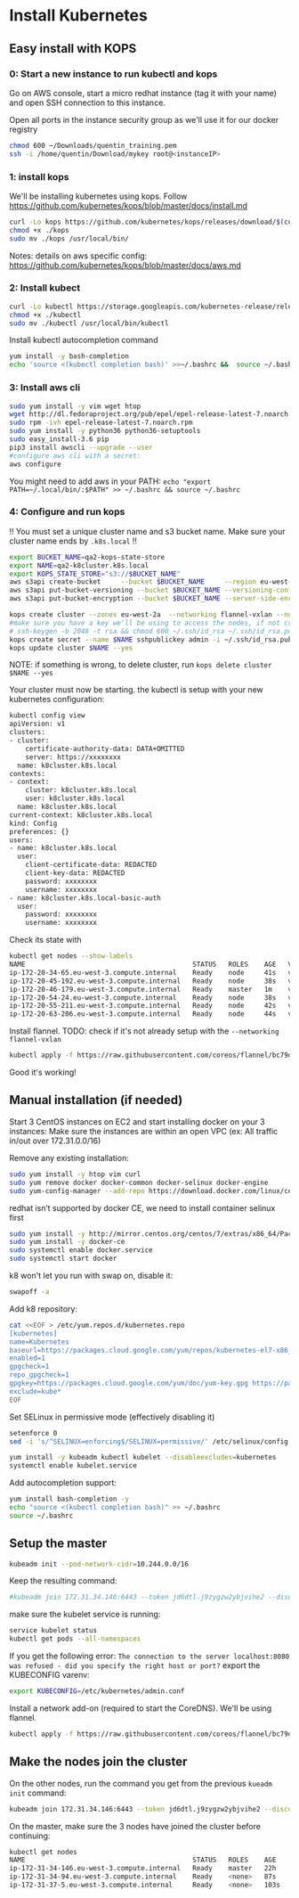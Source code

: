 # Install Kubernetes

## Easy install with KOPS

### 0: Start a new instance to run kubectl and kops

Go on AWS console, start a micro redhat instance (tag it with your name) and open SSH connection to this instance.

Open all ports in the instance security group as we'll use it for our docker registry

```bash
chmod 600 ~/Downloads/quentin_training.pem
ssh -i /home/quentin/Download/mykey root@<instanceIP>
``` 

### 1: install kops
We'll be installing kubernetes using kops. Follow https://github.com/kubernetes/kops/blob/master/docs/install.md

```bash
curl -Lo kops https://github.com/kubernetes/kops/releases/download/$(curl -s https://api.github.com/repos/kubernetes/kops/releases/latest | grep tag_name | cut -d '"' -f 4)/kops-linux-amd64
chmod +x ./kops
sudo mv ./kops /usr/local/bin/
```
Notes: details on aws specific config: https://github.com/kubernetes/kops/blob/master/docs/aws.md

### 2: Install kubect

```bash
curl -Lo kubectl https://storage.googleapis.com/kubernetes-release/release/$(curl -s https://storage.googleapis.com/kubernetes-release/release/stable.txt)/bin/linux/amd64/kubectl
chmod +x ./kubectl
sudo mv ./kubectl /usr/local/bin/kubectl
```
Install kubectl autocompletion command 
```bash
yum install -y bash-completion
echo 'source <(kubectl completion bash)' >>~/.bashrc &&  source ~/.bashrc
```
### 3: Install aws cli


```bash
sudo yum install -y vim wget htop
wget http://dl.fedoraproject.org/pub/epel/epel-release-latest-7.noarch.rpm
sudo rpm -ivh epel-release-latest-7.noarch.rpm
sudo yum install -y python36 python36-setuptools
sudo easy_install-3.6 pip
pip3 install awscli --upgrade --user
#configure aws cli with a secret:
aws configure
```
You might need to add aws in your PATH: `echo "export PATH=~/.local/bin/:$PATH" >> ~/.bashrc && source ~/.bashrc`

### 4: Configure and run kops

!! You must set a unique cluster name and s3 bucket name. Make sure your cluster name ends by `.k8s.local` !!

```bash
export BUCKET_NAME=qa2-kops-state-store
export NAME=qa2-k8cluster.k8s.local
export KOPS_STATE_STORE="s3://$BUCKET_NAME"
aws s3api create-bucket     --bucket $BUCKET_NAME     --region eu-west-2  --create-bucket-configuration LocationConstraint=eu-west-2
aws s3api put-bucket-versioning --bucket $BUCKET_NAME --versioning-configuration Status=Enabled
aws s3api put-bucket-encryption --bucket $BUCKET_NAME --server-side-encryption-configuration '{"Rules":[{"ApplyServerSideEncryptionByDefault":{"SSEAlgorithm":"AES256"}}]}'

kops create cluster --zones eu-west-2a  --networking flannel-vxlan --node-count 3 --node-size t2.medium --master-size t2.small ${NAME}
#make sure you have a key we'll be using to access the nodes, if not create it with:
# ssh-keygen -b 2048 -t rsa && chmod 600 ~/.ssh/id_rsa ~/.ssh/id_rsa.pub
kops create secret --name $NAME sshpublickey admin -i ~/.ssh/id_rsa.pub
kops update cluster $NAME --yes

```

NOTE: if something is wrong, to delete cluster, run `kops delete cluster $NAME --yes`

Your cluster must now be starting. the kubectl is setup with your new kubernetes configuration:
```bash
kubectl config view
apiVersion: v1
clusters:
- cluster:
    certificate-authority-data: DATA+OMITTED
    server: https://xxxxxxxx
  name: k8cluster.k8s.local
contexts:
- context:
    cluster: k8cluster.k8s.local
    user: k8cluster.k8s.local
  name: k8cluster.k8s.local
current-context: k8cluster.k8s.local
kind: Config
preferences: {}
users:
- name: k8cluster.k8s.local
  user:
    client-certificate-data: REDACTED
    client-key-data: REDACTED
    password: xxxxxxxx
    username: xxxxxxxx
- name: k8cluster.k8s.local-basic-auth
  user:
    password: xxxxxxxx
    username: xxxxxxxx
```
Check its state with 
```bash
kubectl get nodes --show-labels
NAME                                          STATUS   ROLES    AGE   VERSION   LABELS
ip-172-20-34-65.eu-west-3.compute.internal    Ready    node     41s   v1.11.7   beta.kubernetes.io/arch=amd64,beta.kubernetes.io/instance-type=t2.medium,beta.kubernetes.io/os=linux,failure-domain.beta.kubernetes.io/region=eu-west-3,failure-domain.beta.kubernetes.io/zone=eu-west-3a,kops.k8s.io/instancegroup=nodes,kubernetes.io/hostname=ip-172-20-34-65.eu-west-3.compute.internal,kubernetes.io/role=node,node-role.kubernetes.io/node=
ip-172-20-45-192.eu-west-3.compute.internal   Ready    node     38s   v1.11.7   beta.kubernetes.io/arch=amd64,beta.kubernetes.io/instance-type=t2.medium,beta.kubernetes.io/os=linux,failure-domain.beta.kubernetes.io/region=eu-west-3,failure-domain.beta.kubernetes.io/zone=eu-west-3a,kops.k8s.io/instancegroup=nodes,kubernetes.io/hostname=ip-172-20-45-192.eu-west-3.compute.internal,kubernetes.io/role=node,node-role.kubernetes.io/node=
ip-172-20-46-179.eu-west-3.compute.internal   Ready    master   1m    v1.11.7   beta.kubernetes.io/arch=amd64,beta.kubernetes.io/instance-type=t2.small,beta.kubernetes.io/os=linux,failure-domain.beta.kubernetes.io/region=eu-west-3,failure-domain.beta.kubernetes.io/zone=eu-west-3a,kops.k8s.io/instancegroup=master-eu-west-3a,kubernetes.io/hostname=ip-172-20-46-179.eu-west-3.compute.internal,kubernetes.io/role=master,node-role.kubernetes.io/master=
ip-172-20-54-24.eu-west-3.compute.internal    Ready    node     38s   v1.11.7   beta.kubernetes.io/arch=amd64,beta.kubernetes.io/instance-type=t2.medium,beta.kubernetes.io/os=linux,failure-domain.beta.kubernetes.io/region=eu-west-3,failure-domain.beta.kubernetes.io/zone=eu-west-3a,kops.k8s.io/instancegroup=nodes,kubernetes.io/hostname=ip-172-20-54-24.eu-west-3.compute.internal,kubernetes.io/role=node,node-role.kubernetes.io/node=
ip-172-20-55-211.eu-west-3.compute.internal   Ready    node     42s   v1.11.7   beta.kubernetes.io/arch=amd64,beta.kubernetes.io/instance-type=t2.medium,beta.kubernetes.io/os=linux,failure-domain.beta.kubernetes.io/region=eu-west-3,failure-domain.beta.kubernetes.io/zone=eu-west-3a,kops.k8s.io/instancegroup=nodes,kubernetes.io/hostname=ip-172-20-55-211.eu-west-3.compute.internal,kubernetes.io/role=node,node-role.kubernetes.io/node=
ip-172-20-63-206.eu-west-3.compute.internal   Ready    node     44s   v1.11.7   beta.kubernetes.io/arch=amd64,beta.kubernetes.io/instance-type=t2.medium,beta.kubernetes.io/os=linux,failure-domain.beta.kubernetes.io/region=eu-west-3,failure-domain.beta.kubernetes.io/zone=eu-west-3a,kops.k8s.io/instancegroup=nodes,kubernetes.io/hostname=ip-172-20-63-206.eu-west-3.compute.internal,kubernetes.io/role=node,node-role.kubernetes.io/node=
```

Install flannel. TODO: check if it's not already setup with the `--networking flannel-vxlan`
```bash
kubectl apply -f https://raw.githubusercontent.com/coreos/flannel/bc79dd1505b0c8681ece4de4c0d86c5cd2643275/Documentation/kube-flannel.yml
```

Good it's working!

## Manual installation (if needed)
Start 3 CentOS instances on EC2 and start installing docker on your 3 instances:
Make sure the instances are within an open VPC (ex: All traffic in/out over 172.31.0.0/16)

Remove any existing installation:
```bash
sudo yum install -y htop vim curl
sudo yum remove docker docker-common docker-selinux docker-engine
sudo yum-config-manager --add-repo https://download.docker.com/linux/centos/docker-ce.repo
```
redhat isn’t supported by docker CE, we need to install container selinux first
```bash
sudo yum install -y http://mirror.centos.org/centos/7/extras/x86_64/Packages/container-selinux-2.74-1.el7.noarch.rpm
sudo yum install -y docker-ce
sudo systemctl enable docker.service
sudo systemctl start docker
```

k8 won't let you run with swap on, disable it:
```bash
swapoff -a
```

Add k8 repository:
```bash
cat <<EOF > /etc/yum.repos.d/kubernetes.repo
[kubernetes]
name=Kubernetes
baseurl=https://packages.cloud.google.com/yum/repos/kubernetes-el7-x86_64
enabled=1
gpgcheck=1
repo_gpgcheck=1
gpgkey=https://packages.cloud.google.com/yum/doc/yum-key.gpg https://packages.cloud.google.com/yum/doc/rpm-package-key.gpg
exclude=kube*
EOF
```

Set SELinux in permissive mode (effectively disabling it)
```bash
setenforce 0
sed -i 's/^SELINUX=enforcing$/SELINUX=permissive/' /etc/selinux/config
```

```bash
yum install -y kubeadm kubectl kubelet --disableexcludes=kubernetes
systemctl enable kubelet.service

```
Add autocompletion support:
```bash
yum install bash-completion -y
echo "source <(kubectl completion bash)" >> ~/.bashrc
source ~/.bashrc
```

## Setup the master

```bash
kubeadm init --pod-network-cidr=10.244.0.0/16
```
Keep the resulting command:
```bash
#kubeadm join 172.31.34.146:6443 --token jd6dtl.j9zygzw2ybjvihe2 --discovery-token-ca-cert-hash sha256:30faaadf54014fc9b73f212cf7781d858eb8401e9c8721b0f675ff1d80f96cda
```
make sure the kubelet service is running:
```bash
service kubelet status
kubectl get pods --all-namespaces
```

If you get the following error:
`The connection to the server localhost:8080 was refused - did you specify the right host or port?`
export the KUBECONFIG varenv:
```bash
export KUBECONFIG=/etc/kubernetes/admin.conf
```

Install a network add-on (required to start the CoreDNS). We'll be using flannel.

```bash
kubectl apply -f https://raw.githubusercontent.com/coreos/flannel/bc79dd1505b0c8681ece4de4c0d86c5cd2643275/Documentation/kube-flannel.yml
```
 
## Make the nodes join the cluster
On the other nodes, run the command you get from the previous `kueadm init` command:
```bash
kubeadm join 172.31.34.146:6443 --token jd6dtl.j9zygzw2ybjvihe2 --discovery-token-ca-cert-hash sha256:30faaadf54014fc9b73f212cf7781d858eb8401e9c8721b0f675ff1d80f96cda
```
On the master, make sure the 3 nodes have joined the cluster before continuing:

```bash
kubectl get nodes
NAME                                          STATUS   ROLES    AGE    VERSION
ip-172-31-34-146.eu-west-3.compute.internal   Ready    master   22h    v1.13.0
ip-172-31-34-94.eu-west-3.compute.internal    Ready    <none>   87s    v1.13.1
ip-172-31-37-5.eu-west-3.compute.internal     Ready    <none>   103s   v1.13.1
```
